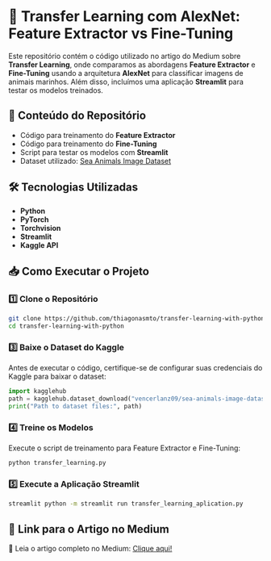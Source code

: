 # 🚀 Transfer Learning com AlexNet: Feature Extractor vs Fine-Tuning

Este repositório contém o código utilizado no artigo do Medium sobre **Transfer Learning**, onde comparamos as abordagens **Feature Extractor** e **Fine-Tuning** usando a arquitetura **AlexNet** para classificar imagens de animais marinhos. Além disso, incluímos uma aplicação **Streamlit** para testar os modelos treinados.

## 📌 Conteúdo do Repositório

- Código para treinamento do **Feature Extractor**
- Código para treinamento do **Fine-Tuning**
- Script para testar os modelos com **Streamlit**
- Dataset utilizado: [Sea Animals Image Dataset](https://www.kaggle.com/datasets/vencerlanz09/sea-animals-image-dataste)

## 🛠️ Tecnologias Utilizadas

- **Python**
- **PyTorch**
- **Torchvision**
- **Streamlit**
- **Kaggle API**

## 📥 Como Executar o Projeto

### 1️⃣ Clone o Repositório

```bash
git clone https://github.com/thiagonasmto/transfer-learning-with-python.git
cd transfer-learning-with-python
```

### 3️⃣ Baixe o Dataset do Kaggle

Antes de executar o código, certifique-se de configurar suas credenciais do Kaggle para baixar o dataset:

```python
import kagglehub
path = kagglehub.dataset_download("vencerlanz09/sea-animals-image-dataste")
print("Path to dataset files:", path)
```

### 4️⃣ Treine os Modelos

Execute o script de treinamento para Feature Extractor e Fine-Tuning:

```bash
python transfer_learning.py
```

### 5️⃣ Execute a Aplicação Streamlit

```bash
streamlit python -m streamlit run transfer_learning_aplication.py
```

## 🔗 Link para o Artigo no Medium

📖 Leia o artigo completo no Medium: [Clique aqui!](https://medium.com/@thiagonasmento20/transfer-learning-compara%C3%A7%C3%A3o-entre-feature-extractor-e-fine-tuning-com-alexnet-096057d70a3a)
